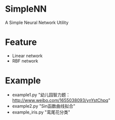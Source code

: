 SimpleNN
========
A Simple Neural Network Utility

Feature
=======
* Linear network
* RBF network

Example
=======
* example1.py "幼儿园智力题：http://www.weibo.com/1655038093/ynYstChpq"
* example2.py "Sin函数曲线拟合"
* example_iris.py "鸾尾花分类"

